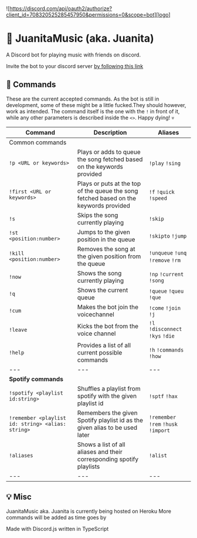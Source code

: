 ![https://discord.com/api/oauth2/authorize?client_id=708320525285457950&permissions=0&scope=bot][logo]

# 🎵 JuanitaMusic (aka. Juanita)
A Discord bot for playing music with friends on discord. <br>

Invite the bot to your discord server [by following this link](https://discord.com/api/oauth2/authorize?client_id=708320525285457950&permissions=0&scope=bot)

[logo]: https://cdn.discordapp.com/app-icons/708320525285457950/392f659c8b929799b917f0192b872ea5.png?size=512 "Juanita doing her thing"

## 📰 Commands

These are the current accepted commands. As the bot is still in development, some of these might be a little fucked.They should however, work as intended.
The command itself is the one with the `!` in front of it, while any other parameters is described inside the `<>`. Happy dying! 💀

| Command | Description | Aliases |
| --- | --- | --- |
| Common commands |
| `!p <URL or keywords>` | Plays or adds to queue the song fetched based on the keywords provided | `!play` `!sing` |
| `!first <URL or keywords>` | Plays or puts at the top of the queue the song fetched based on the keywords provided | `!f` `!quick` `!speed` |
| `!s` | Skips the song currently playing | `!skip` |
| `!st <position:number>` | Jumps to the given position in the queue | `!skipto` `!jump` |
| `!kill <position:number>` | Removes the song at the given position from the queue | `!unqueue` `!unq` `!remove` `!rm` |
| `!now` | Shows the song currently playing | `!np` `!current` `!song` |
| `!q` | Shows the current queue | `!queue` `!queu` `!que` |
| `!cum` | Makes the bot join the voicechannel | `!come` `!join` `!j` |
| `!leave` | Kicks the bot from the voice channel | `!l` `!disconnect` `!kys` `!die` |
| `!help` | Provides a list of all current possible commands | `!h` `!commands` `!how` | 
| --- | --- | --- |
| __Spotify commands__ |
| `!spotify <playlist id:string>` | Shuffles a playlist from spotify with the given playlist id | `!sptf` `!hax` |
| `!remember <playlist id: string> <alias: string>` | Remembers the given Spotify playlist id as the given alias to be used later | `!remember` `!rem` `!husk` `!import` |
| `!aliases` | Shows a list of all aliases and their corresponding spotify playlists | `!alist` |
| --- | --- | --- | 



## 💡 Misc

JuanitaMusic aka. Juanita is currently being hosted on Heroku
More commands will be added as time goes by

Made with Discord.js written in TypeScript

